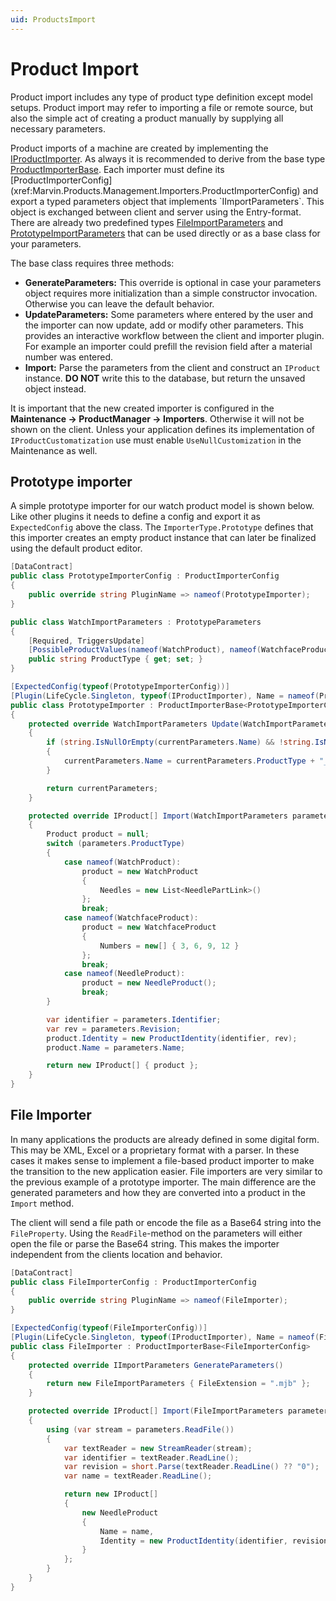 ```yaml
---
uid: ProductsImport
---
```

# Product Import

Product import includes any type of product type definition except model setups. Product import may refer to importing a file or remote source, but also the simple act of creating a product manually by supplying all necessary parameters.

Product imports of a machine are created by implementing the [IProductImporter](xref:Marvin.Products.Management.Importers.IProductImporter). As always it is recommended to derive from the base type [ProductImporterBase](xref:Marvin.Products.Management.ProductImporterBase`2). Each importer must define its [ProductImporterConfig](xref:Marvin.Products.Management.Importers.ProductImporterConfig) and export a typed parameters object that implements `IImportParameters`. This object is exchanged between client and server using the Entry-format. There are already two predefined types [FileImportParameters](xref:Marvin.Products.Management.FileImportParameters) and [PrototypeImportParameters](xref:Marvin.Products.Management.PrototypeParameters) that can be used directly or as a base class for your parameters.

The base class requires three methods:

* **GenerateParameters:** This override is optional in case your parameters object requires more initialization than a simple constructor invocation. Otherwise you can leave the default behavior.
* **UpdateParameters:** Some parameters where entered by the user and the importer can now update, add or modify other parameters. This provides an interactive workflow between the client and importer plugin. For example an importer could prefill the revision field after a material number was entered.
* **Import:** Parse the parameters from the client and construct an `IProduct` instance. **DO NOT** write this to the database, but return the unsaved object instead.

It is important that the new created importer is configured in the **Maintenance -> ProductManager -> Importers**.
Otherwise it will not be shown on the client. Unless your application defines its implementation of `IProductCustomatization` use must enable `UseNullCustomization` in the Maintenance as well.

## Prototype importer

A simple prototype importer for our watch product model is shown below. Like other plugins it needs to define a config and export it as `ExpectedConfig` above the class. The `ImporterType.Prototype` defines that this importer creates an empty product instance that can later be finalized using the default product editor.

````cs
[DataContract]
public class PrototypeImporterConfig : ProductImporterConfig
{
    public override string PluginName => nameof(PrototypeImporter);
}

public class WatchImportParameters : PrototypeParameters
{
    [Required, TriggersUpdate]
    [PossibleProductValues(nameof(WatchProduct), nameof(WatchfaceProduct), nameof(NeedleProduct))]
    public string ProductType { get; set; }
}

[ExpectedConfig(typeof(PrototypeImporterConfig))]
[Plugin(LifeCycle.Singleton, typeof(IProductImporter), Name = nameof(PrototypeImporter))]
public class PrototypeImporter : ProductImporterBase<PrototypeImporterConfig, WatchImportParameters>
{
    protected override WatchImportParameters Update(WatchImportParameters currentParameters)
    {
        if (string.IsNullOrEmpty(currentParameters.Name) && !string.IsNullOrEmpty(currentParameters.ProductType))
        {
            currentParameters.Name = currentParameters.ProductType + "_";
        }

        return currentParameters;
    }

    protected override IProduct[] Import(WatchImportParameters parameters)
    {
        Product product = null;
        switch (parameters.ProductType)
        {
            case nameof(WatchProduct):
                product = new WatchProduct
                {
                    Needles = new List<NeedlePartLink>()
                };
                break;
            case nameof(WatchfaceProduct):
                product = new WatchfaceProduct
                {
                    Numbers = new[] { 3, 6, 9, 12 }
                };
                break;
            case nameof(NeedleProduct):
                product = new NeedleProduct();
                break;
        }

        var identifier = parameters.Identifier;
        var rev = parameters.Revision;
        product.Identity = new ProductIdentity(identifier, rev);
        product.Name = parameters.Name;

        return new IProduct[] { product };
    }
}
````

## File Importer

In many applications the products are already defined in some digital form. This may be XML, Excel or a proprietary format with a parser. In these cases it makes sense to implement a file-based product importer to make the transition to the new application easier. File importers are very similar to the previous example of a prototype importer. The main difference are the generated parameters and how they are converted into a product in the `Import` method.

The client will send a file path or encode the file as a Base64 string into the `FileProperty`. Using the `ReadFile`-method on the parameters will either open the file or parse the Base64 string. This makes the importer independent from the clients location and behavior.

````cs
[DataContract]
public class FileImporterConfig : ProductImporterConfig
{
    public override string PluginName => nameof(FileImporter);
}

[ExpectedConfig(typeof(FileImporterConfig))]
[Plugin(LifeCycle.Singleton, typeof(IProductImporter), Name = nameof(FileImporter))]
public class FileImporter : ProductImporterBase<FileImporterConfig>
{
    protected override IImportParameters GenerateParameters()
    {
        return new FileImportParameters { FileExtension = ".mjb" };
    }

    protected override IProduct[] Import(FileImportParameters parameters)
    {
        using (var stream = parameters.ReadFile())
        {
            var textReader = new StreamReader(stream);
            var identifier = textReader.ReadLine();
            var revision = short.Parse(textReader.ReadLine() ?? "0");
            var name = textReader.ReadLine();

            return new IProduct[]
            {
                new NeedleProduct
                {
                    Name = name,
                    Identity = new ProductIdentity(identifier, revision)
                }
            };
        }
    }
}
````